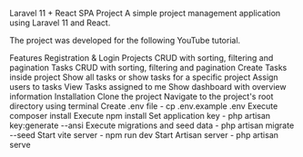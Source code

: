 Laravel 11 + React SPA Project
A simple project management application using Laravel 11 and React.

The project was developed for the following YouTube tutorial.

Features
Registration & Login
Projects CRUD with sorting, filtering and pagination
Tasks CRUD with sorting, filtering and pagination
Create Tasks inside project
Show all tasks or show tasks for a specific project
Assign users to tasks
View Tasks assigned to me
Show dashboard with overview information
Installation
Clone the project
Navigate to the project's root directory using terminal
Create .env file - cp .env.example .env
Execute composer install
Execute npm install
Set application key - php artisan key:generate --ansi
Execute migrations and seed data - php artisan migrate --seed
Start vite server - npm run dev
Start Artisan server - php artisan serve
